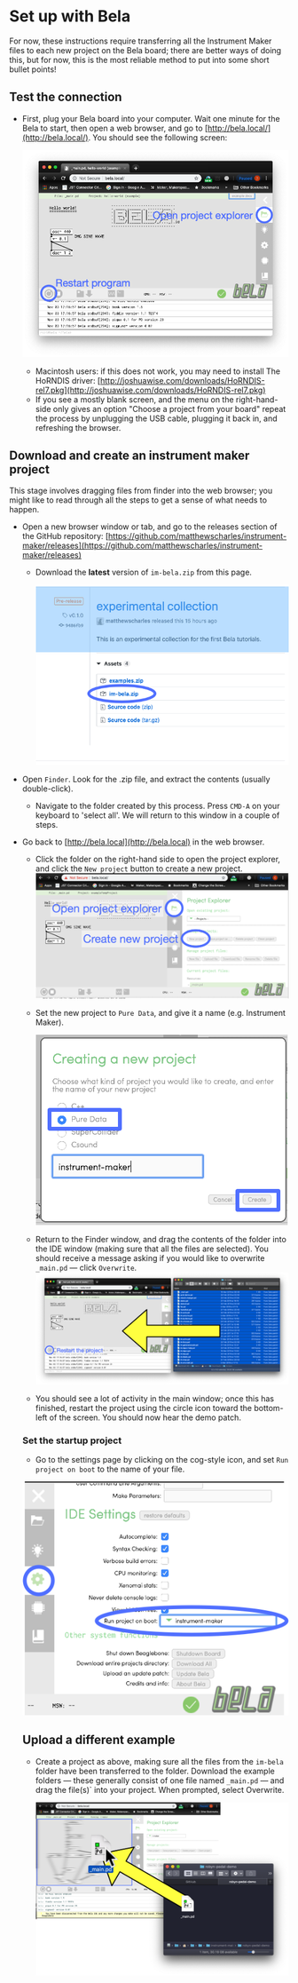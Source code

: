 # Set up with Bela

For now, these instructions require transferring all the Instrument Maker files to each new project on the Bela board; there are better ways of doing this, but for now, this is the most reliable method to put into some short bullet points!

## Test the connection

- First, plug your Bela board into your computer. Wait one minute for the Bela to start, then open a web browser, and go to [http://bela.local/](http://bela.local/). You should see the following screen:

  ![bela-ide.png](bela-ide.png)

  - Macintosh users: if this does not work, you may need to install The HoRNDIS driver: [http://joshuawise.com/downloads/HoRNDIS-rel7.pkg](http://joshuawise.com/downloads/HoRNDIS-rel7.pkg)
  - If you see a mostly blank screen, and the menu on the right-hand-side only gives an option "Choose a project from your board" repeat the process by unplugging the USB cable, plugging it back in, and refreshing the browser.

## Download and create an instrument maker project

This stage involves dragging files from finder into the web browser; you might like to read through all the steps to get a sense of what needs to happen.

- Open a new browser window or tab, and go to the releases section of the GitHub repository: [https://github.com/matthewscharles/instrument-maker/releases](https://github.com/matthewscharles/instrument-maker/releases)

  - Download the **latest** version of `im-bela.zip` from this page.

    ![](bela-download.png)

- Open `Finder`. Look for the .zip file, and extract the contents (usually double-click).

  - Navigate to the folder created by this process. Press `CMD-A` on your keyboard to 'select all'. We will return to this window in a couple of steps.

- Go back to [http://bela.local](http://bela.local) in the web browser.

  - Click the folder on the right-hand side to open the project explorer, and click the `New project` button to create a new project.![](open-create.png)

  - Set the new project to `Pure Data`, and give it a name (e.g. Instrument Maker).

    ![](new-project.png)

  - Return to the Finder window, and drag the contents of the folder into the IDE window (making sure that all the files are selected). You should receive a message asking if you would like to overwrite `_main.pd` — click `Overwrite`. ![](drag-document.png)

  - You should see a lot of activity in the main window; once this has finished, restart the project using the circle icon toward the bottom-left of the screen. You should now hear the demo patch.

  ### Set the startup project

  - Go to the settings page by clicking on the cog-style icon, and set `Run project on boot` to the name of your file.

  ![](startup-project.png)

  ## Upload a different example

  - Create a project as above, making sure all the files from the `im-bela` folder have been transferred to the folder.  Download the example folders — these generally consist of one file named `_main.pd` — and drag the file(s)` into your project. When prompted, select Overwrite.

    ![](drag.png)